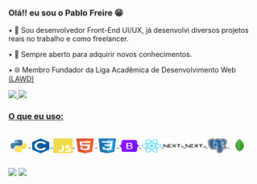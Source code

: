 ### Olá!! eu sou o Pablo Freire 😁

• 🌱 Sou desenvolvedor Front-End UI/UX, já desenvolvi diversos projetos reais no trabalho e como freelancer. 

• 🚀 Sempre aberto para adquirir novos conhecimentos.

• 🌐 Membro Fundador da Liga Acadêmica de Desenvolvimento Web [(LAWD)](https://github.com/Lawd-UFS)

<div>
  <a href="https://github.com/yPabloo">
  <img height="160em" src="https://github-readme-stats.vercel.app/api?username=yPabloo&show_icons=true&theme=tokyonight&include_all_commits=true&count_private=true"/>
  <img height="160em" src="https://github-readme-stats.vercel.app/api/top-langs/?username=yPabloo&layout=compact&langs_count=7&theme=tokyonight"/>
</div>

### O que eu uso:

<div style="display: inline_block"><br>
  <img align="center" alt="Pablo-Python" height="30" width="40" src="https://raw.githubusercontent.com/devicons/devicon/6910f0503efdd315c8f9b858234310c06e04d9c0/icons/python/python-original.svg">
  <img align="center" alt="Pablo-C" height="30" width="40" src="https://raw.githubusercontent.com/devicons/devicon/6910f0503efdd315c8f9b858234310c06e04d9c0/icons/c/c-plain.svg">
  <img align="center" alt="Pablo-Js" height="30" width="40" src="https://raw.githubusercontent.com/devicons/devicon/master/icons/javascript/javascript-plain.svg">
  <img align="center" alt="Pablo-HTML" height="30" width="40" src="https://raw.githubusercontent.com/devicons/devicon/master/icons/html5/html5-original.svg">
  <img align="center" alt="Pablo-CSS" height="30" width="40" src="https://raw.githubusercontent.com/devicons/devicon/master/icons/css3/css3-original.svg">
  <img align="center" alt="Pablo-Bootstrap" height="30" width="40" src="https://raw.githubusercontent.com/devicons/devicon/master/icons/bootstrap/bootstrap-original.svg">
  <img align="center" alt="Pablo-React" height="30" width="40" src="https://raw.githubusercontent.com/devicons/devicon/6910f0503efdd315c8f9b858234310c06e04d9c0/icons/react/react-original.svg">
  <img align="center" alt="Pablo-Next" height="30" width="40" src="https://raw.githubusercontent.com/devicons/devicon/master/icons/nextjs/nextjs-original-wordmark.svg">
  <img align="center" alt="Pablo-MongoDB" height="30" width="40" src="https://raw.githubusercontent.com/devicons/devicon/master/icons/nextjs/nextjs-original-wordmark.svg">
  <img align="center" alt="Pablo-PostgreSQL" height="30" width="40" src="https://raw.githubusercontent.com/devicons/devicon/master/icons/postgresql/postgresql-original.svg">
  <img align="center" alt="Pablo-Git" height="30" width="40" src="https://raw.githubusercontent.com/devicons/devicon/master/icons/mongodb/mongodb-original.svg">  
</div>

##

<div>
  <a href="https://www.instagram.com/hi_pabloo/" target="_blank"><img src="https://img.shields.io/badge/-Instagram-%23E4405F?style=for-the-badge&logo=instagram&logoColor=white" target="_blank"></a>
  <a href="https://www.linkedin.com/in/pablo-freire-b317a1259/" target="_blank"><img src="https://img.shields.io/badge/-LinkedIn-%230077B5?style=for-the-badge&logo=linkedin&logoColor=white" target="_blank"></a>
</div>
